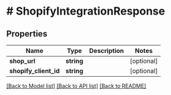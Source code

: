 # # ShopifyIntegrationResponse

## Properties

Name | Type | Description | Notes
------------ | ------------- | ------------- | -------------
**shop_url** | **string** |  | [optional]
**shopify_client_id** | **string** |  | [optional]

[[Back to Model list]](../../README.md#models) [[Back to API list]](../../README.md#endpoints) [[Back to README]](../../README.md)
